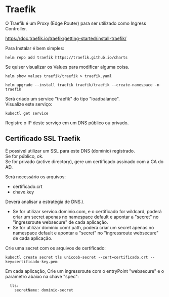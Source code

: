 # Traefik

O Traefik é um Proxy (Edge Router) para ser utilizado como Ingress Controller.

https://doc.traefik.io/traefik/getting-started/install-traefik/


Para Instalar é bem simples:

```
helm repo add traefik https://traefik.github.io/charts
```

Se quiser visualizar os Values para modificar alguma coisa.
```
helm show values traefik/traefik > traefik.yaml
```
```
helm upgrade --install traefik traefik/traefik --create-namespace -n traefik
```

Será criado um service "traefik" do tipo "loadbalance". \
Visualize este serviço:
```
kubectl get service
```

Registre o IP deste serviço em um DNS público ou privado.


## Certificado SSL Traefik

É possível utilizar um SSL para este DNS (domínio) registrado.\
Se for público, ok.\
Se for privado (active directory), gere um certificado assinado com a CA do AD.

Será necessário os arquivos:
- certificado.crt
- chave.key

Deverá analisar a estratégia de DNS.\
- Se for utilizar servico.dominio.com, e o certificado for wildcard, poderá criar um secret apenas no namespace default e apontar a "secret" no "ingressroute websecure" de cada aplicação.
- Se for utilizar dominio.com/ path, poderá criar um secret apenas no namespace default e apontar a "secret" no "ingressroute websecure" de cada aplicação.

Crie uma secret com os arquivos de certificado:
```
kubectl create secret tls unicoob-secret --cert=certificado.crt --key=certificado-key.pem
```

Em cada aplicação, Crie um ingressroute com o entryPoint "websecure" e o parametro abaixo na chave "spec":
```
  tls:
    secretName: dominio-secret
```

